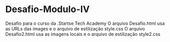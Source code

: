 # Desafio-Modulo-IV
Desafio para o curso da .Startse Tech Academy
O arquivo Desafio.html usa as URLs das images e o arquivo de estilização style.css
O arquivo Desafio2.html usa as imagens locais e o arquivo de estilização style2.css
